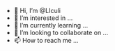 - 👋 Hi, I’m @LIculi
- 👀 I’m interested in ...
- 🌱 I’m currently learning ...
- 💞️ I’m looking to collaborate on ...
- 📫 How to reach me ...

<!---
LIculi/LIculi is a ✨ special ✨ repository because its `README.md` (this file) appears on your GitHub profile.
You can click the Preview link to take a look at your changes.
--->
